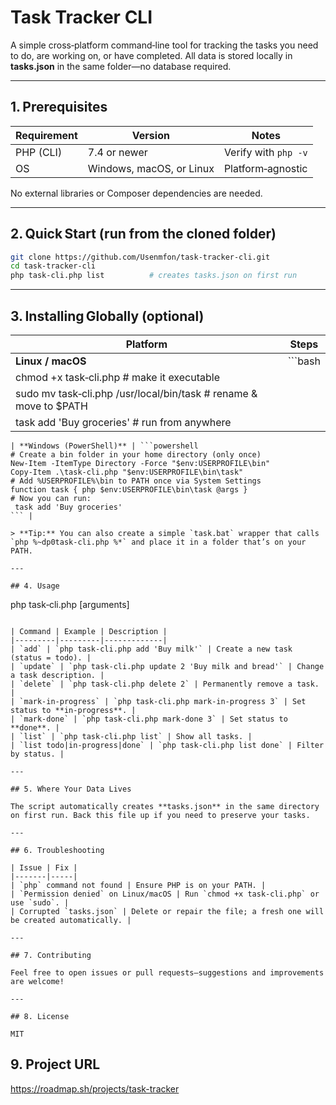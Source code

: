 # Task Tracker CLI

A simple cross‑platform command‑line tool for tracking the tasks you need to do, are working on, or have completed. All data is stored locally in **tasks.json** in the same folder—no database required.

---

## 1. Prerequisites

| Requirement | Version                  | Notes                |
| ----------- | ------------------------ | -------------------- |
| PHP (CLI)   | 7.4 or newer             | Verify with `php -v` |
| OS          | Windows, macOS, or Linux | Platform‑agnostic    |

No external libraries or Composer dependencies are needed.

---

## 2. Quick Start (run from the cloned folder)

```bash
git clone https://github.com/Usenmfon/task‑tracker‑cli.git
cd task‑tracker‑cli
php task‑cli.php list          # creates tasks.json on first run
```

---

## 3. Installing Globally (optional)

| Platform                                                           | Steps      |
| ------------------------------------------------------------------ | ---------- |
| **Linux / macOS**                                                  | \`\`\`bash |
| chmod +x task‑cli.php              # make it executable            |            |
| sudo mv task‑cli.php /usr/local/bin/task # rename & move to \$PATH |            |
| task add 'Buy groceries'           # run from anywhere             |            |

````|
| **Windows (PowerShell)** | ```powershell
# Create a bin folder in your home directory (only once)
New-Item -ItemType Directory -Force "$env:USERPROFILE\bin"
Copy-Item .\task-cli.php "$env:USERPROFILE\bin\task"
# Add %USERPROFILE%\bin to PATH once via System Settings
function task { php $env:USERPROFILE\bin\task @args }
# Now you can run:
 task add 'Buy groceries'
``` |

> **Tip:** You can also create a simple `task.bat` wrapper that calls `php %~dp0task-cli.php %*` and place it in a folder that’s on your PATH.

---

## 4. Usage

````

php task‑cli.php <command> \[arguments]

```

| Command | Example | Description |
|---------|---------|-------------|
| `add` | `php task‑cli.php add 'Buy milk'` | Create a new task (status = todo). |
| `update` | `php task‑cli.php update 2 'Buy milk and bread'` | Change a task description. |
| `delete` | `php task‑cli.php delete 2` | Permanently remove a task. |
| `mark-in-progress` | `php task‑cli.php mark-in-progress 3` | Set status to **in‑progress**. |
| `mark-done` | `php task‑cli.php mark-done 3` | Set status to **done**. |
| `list` | `php task‑cli.php list` | Show all tasks. |
| `list todo|in-progress|done` | `php task‑cli.php list done` | Filter by status. |

---

## 5. Where Your Data Lives

The script automatically creates **tasks.json** in the same directory on first run. Back this file up if you need to preserve your tasks.

---

## 6. Troubleshooting

| Issue | Fix |
|-------|-----|
| `php` command not found | Ensure PHP is on your PATH. |
| `Permission denied` on Linux/macOS | Run `chmod +x task‑cli.php` or use `sudo`. |
| Corrupted `tasks.json` | Delete or repair the file; a fresh one will be created automatically. |

---

## 7. Contributing

Feel free to open issues or pull requests—suggestions and improvements are welcome!

---

## 8. License

MIT

```

## 9. Project URL
https://roadmap.sh/projects/task-tracker